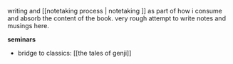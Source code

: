 writing and [[notetaking process | notetaking ]] as part of how i consume and absorb the content of the book. very rough attempt to write notes and musings here.

**seminars**
- bridge to classics: [[the tales of genji]]

